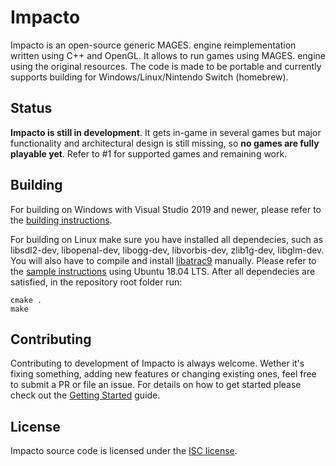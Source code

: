 # Impacto

Impacto is an open-source generic MAGES. engine reimplementation written using C++ and OpenGL. It allows to run games using MAGES. engine using the original resources. The code is made to be portable and currently supports building for Windows/Linux/Nintendo Switch (homebrew).

## Status
**Impacto is still in development**. It gets in-game in several games but major functionality and architectural design is still missing, so **no games are fully playable yet**. Refer to #1 for supported games and remaining work.

## Building
For building on Windows with Visual Studio 2019 and newer, please refer to the [building instructions](doc/vs2019_build.md).

For building on Linux make sure you have installed all dependecies, such as libsdl2-dev, libopenal-dev, libogg-dev, libvorbis-dev, zlib1g-dev, libglm-dev. You will also have to compile and install [libatrac9](https://github.com/Thealexbarney/LibAtrac9) manually. Please refer to the [sample instructions](doc/ubuntu1804_build.md) using Ubuntu 18.04 LTS.
After all dependecies are satisfied, in the repository root folder run:
```
cmake .
make
```

## Contributing
Contributing to development of Impacto is always welcome. Wether it's fixing something, adding new features or changing existing ones, feel free to submit a PR or file an issue. For details on how to get started please check out the [Getting Started](doc/getting_started.md) guide.

## License
Impacto source code is licensed under the [ISC license](LICENSE).